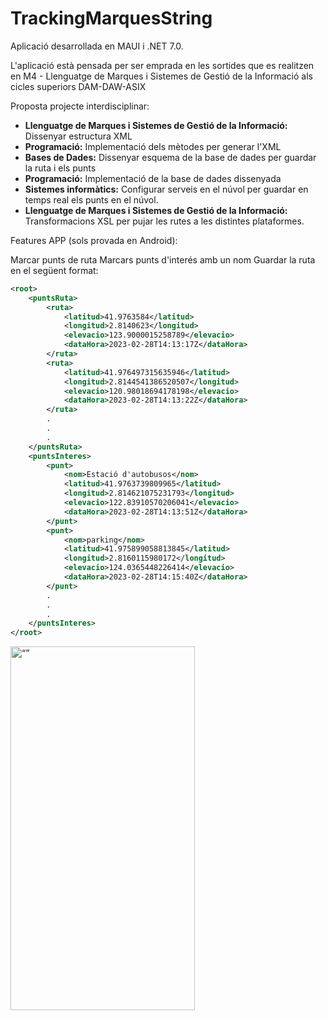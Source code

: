 # TrackingMarquesString

Aplicació desarrollada en MAUI i .NET 7.0.

L'aplicació està pensada per ser emprada en les sortides que es realitzen en M4 - Llenguatge de Marques i Sistemes de Gestió de la Informació als cicles superiors DAM-DAW-ASIX

Proposta projecte interdisciplinar:

- **Llenguatge de Marques i Sistemes de Gestió de la Informació:** Dissenyar estructura XML
- **Programació:** Implementació dels mètodes per generar l'XML
- **Bases de Dades:** Dissenyar esquema de la base de dades per guardar la ruta i els punts
- **Programació:** Implementació de la base de dades dissenyada
- **Sistemes informàtics:** Configurar serveis en el núvol per guardar en temps real els punts en el núvol.
- **Llenguatge de Marques i Sistemes de Gestió de la Informació:** Transformacions XSL per pujar les rutes a les distintes plataformes.

Features APP (sols provada en Android):

Marcar punts de ruta
Marcars punts d'interés amb un nom
Guardar la ruta en el següent format:

```xml
<root>
    <puntsRuta>
        <ruta>
            <latitud>41.9763584</latitud>
            <longitud>2.8140623</longitud>
            <elevacio>123.9000015258789</elevacio>
            <dataHora>2023-02-28T14:13:17Z</dataHora>
        </ruta>
        <ruta>
            <latitud>41.976497315635946</latitud>
            <longitud>2.8144541386520507</longitud>
            <elevacio>120.98018694178198</elevacio>
            <dataHora>2023-02-28T14:13:22Z</dataHora>
        </ruta>
        .
        .
        .
    </puntsRuta>
    <puntsInteres>
        <punt>
            <nom>Estació d'autobusos</nom>
            <latitud>41.9763739809965</latitud>
            <longitud>2.814621075231793</longitud>
            <elevacio>122.83910570206041</elevacio>
            <dataHora>2023-02-28T14:13:51Z</dataHora>
        </punt>
        <punt>
            <nom>parking</nom>
            <latitud>41.975899058813845</latitud>
            <longitud>2.8160115980172</longitud>
            <elevacio>124.0365448226414</elevacio>
            <dataHora>2023-02-28T14:15:40Z</dataHora>
        </punt>
        .
        .
        .
    </puntsInteres>
</root>
```
<img src="https://user-images.githubusercontent.com/74731165/228549413-a2103eac-353e-4d15-b651-8a388ed0694a.jpg" alt= “” width="295" height="582">

